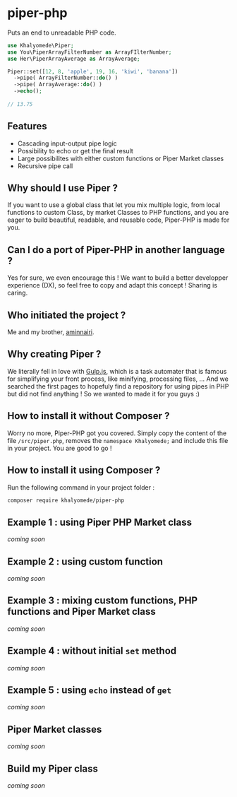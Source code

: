 # piper-php
Puts an end to unreadable PHP code.

```php
use Khalyomede\Piper;
use You\PiperArrayFilterNumber as ArrayFIlterNumber;
use Her\PiperArrayAverage as ArrayAverage;

Piper::set([12, 8, 'apple', 19, 16, 'kiwi', 'banana'])
  ->pipe( ArrayFilterNumber::do() )
  ->pipe( ArrayAverage::do() )
  ->echo();
  
// 13.75
```
## Features
- Cascading input-output pipe logic 
- Possibility to echo or get the final result
- Large possibilites with either custom functions or Piper Market classes
- Recursive pipe call

## Why should I use Piper ?
If you want to use a global class that let you mix multiple logic, from local functions to custom Class, by market Classes to PHP functions, and you are eager to build beautiful, readable, and reusable code, Piper-PHP is made for you.

## Can I do a port of Piper-PHP in another language ?
Yes for sure, we even encourage this ! We want to build a better developper experience (DX), so feel free to copy and adapt this concept ! Sharing is caring.

## Who initiated the project ?
Me and my brother, [aminnairi](https://github.com/aminnairi). 

## Why creating Piper ?
We literally fell in love with [Gulp.js](http://gulpjs.com/), which is a task automater that is famous for simplifying your front process, like minifying, processing files, ... And we searched the first pages to hopefuly find a repository for using pipes in PHP but did not find anything ! So we wanted to made it for you guys :)

## How to install it without Composer ?
Worry no more, Piper-PHP got you covered. Simply copy the content of the file `/src/piper.php`, removes the `namespace Khalyomede;` and include this file in your project. You are good to go !

## How to install it using Composer ?
Run the following command in your project folder :
```bash
composer require khalyomede/piper-php
```

## Example 1 : using Piper PHP Market class
_coming soon_

## Example 2 : using custom function
_coming soon_

## Example 3 : mixing custom functions, PHP functions and Piper Market class
_coming soon_

## Example 4 : without initial `set` method
_coming soon_

## Example 5 : using `echo` instead of `get`
_coming soon_

## Piper Market classes
_coming soon_

## Build my Piper class
_coming soon_